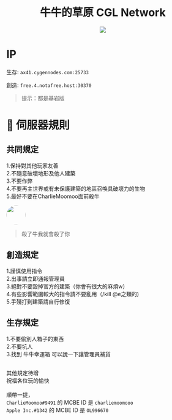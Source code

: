 <div align="center">
<h1>牛牛的草原 CGL Network</h1>
<img src="https://cdn.discordapp.com/avatars/836204711454834688/ec51f3aed0943f79239a05124e863dd5.webp?size=1024"/>
</div>

# IP
生存: `ax41.cygennodes.com:25733`

創造: `free.4.notafree.host:30370`

> 提示：都是基岩版

# 📙 伺服器規則
## 共同規定
1.保持對其他玩家友善<br>
2.不隨意破壞地形及他人建築<br>
3.不要作弊<br>
4.不要再主世界或有未保護建築的地區召喚具破壞力的生物<br>
5.最好不要在CharlieMoomoo面前殺牛<br>

<img width="50" style="border-radius: 50%" src="https://media.discordapp.net/attachments/858984158620286998/958905383571828836/unknown.png"/>
<blockquote style="display: flex; flex-direction: column; flex-wrap: wrap;">
  殺了牛我就會殺了你</blockquote>

## 創造規定
1.謹慎使用指令<br>
2.出事請立即通報管理員<br>
3.絕對不要毀掉官方的建築（你會有很大的麻煩w）<br>
4.有些影響範圍較大的指令請不要亂用（/kill @e之類的)<br>
5.手殘打到建築請自行修復<br>

## 生存規定
1.不要偷別人箱子的東西<br>
2.不要坑人<br>
3.找到 牛牛幸運箱 可以說一下讓管理員補貨<br>

## 
其他規定待增<br>
祝福各位玩的愉快<br>
<br>
順帶一提，<br>
`CharlieMoomoo#9491` 的 MCBE ID 是 `charliemoomooo`<br>
`Apple Inc.#1342` 的 MCBE ID 是 `OL996670`
